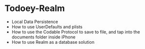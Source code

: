 # Todoey-Realm

* Local Data Persistence
* How to use UserDefaults and plists
* How to use the Codable Protocol to save to file, and tap into the documents folder inside iPhone
* How to use Realm as a database solution
